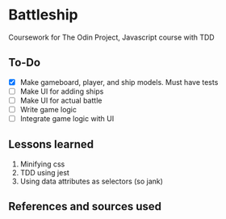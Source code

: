 # Battleship
Coursework for The Odin Project, Javascript course with TDD

## To-Do
- [x] Make gameboard, player, and ship models. Must have tests
- [ ] Make UI for adding ships
- [ ] Make UI for actual battle
- [ ] Write game logic
- [ ] Integrate game logic with UI

## Lessons learned
1. Minifying css
2. TDD using jest
3. Using data attributes as selectors (so jank)

## References and sources used